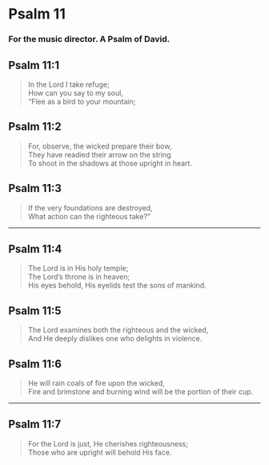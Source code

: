 # Psalm 11

### For the music director. A Psalm of David.

## Psalm 11:1

> In the Lord I take refuge;  
> How can you say to my soul,  
> “Flee as a bird to your mountain;

## Psalm 11:2

> For, observe, the wicked prepare their bow,  
> They have readied their arrow on the string  
> To shoot in the shadows at those upright in heart.

## Psalm 11:3

> If the very foundations are destroyed,  
> What action can the righteous take?”

---

## Psalm 11:4

> The Lord is in His holy temple;  
> The Lord’s throne is in heaven;  
> His eyes behold, His eyelids test the sons of mankind.

## Psalm 11:5

> The Lord examines both the righteous and the wicked,  
> And He deeply dislikes one who delights in violence.

## Psalm 11:6

> He will rain coals of fire upon the wicked,  
> Fire and brimstone and burning wind will be the portion of their cup.

---

## Psalm 11:7

> For the Lord is just, He cherishes righteousness;  
> Those who are upright will behold His face.
